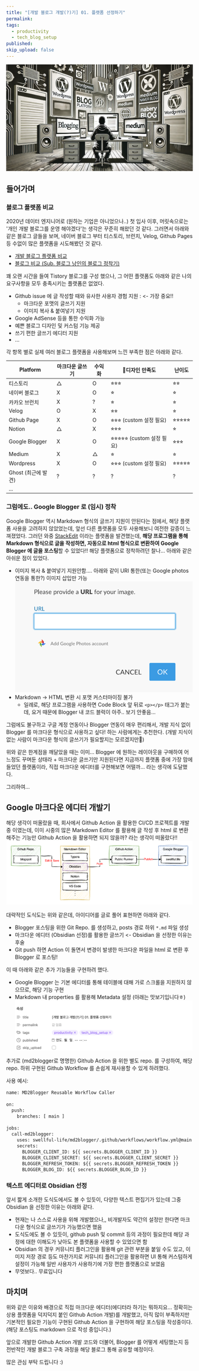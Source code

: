 ```yaml
---
title: "[개발 블로그 개발(?)기] 01. 플랫폼 선정하기"
permalink: 
tags:
  - productivity
  - tech_blog_setup
published: 
skip_upload: false
---
```


![](posts/productivity/tech_blog_setup/assets/01.Choose_Blog_Platform/file-20250302202553123.png)
## 들어가며

### 블로그 플랫폼 비교

2020년 데이터 엔지니어로 (원하는 기업은 아니었으나..) 첫 입사 이후, 머릿속으로는 '개인 개발 블로그를 운영 해야겠다'는 생각은  꾸준히 해왔던 것 같다. 그러면서 아래와 같은 블로그 글들을 보며, 네이버 블로그 부터 티스토리, 브런치, Velog, Github Pages 등 수없이 많은 플랫폼을 시도해봤던 것 같다.

- [개발 블로그 플랫폼 비교](https://denev6.tistory.com/entry/blog-platform)
- [블로그 비교 (Sub. 블로그 낭인의 블로그 정착기)](https://haward.tistory.com/240)

꽤 오랜 시간을 들여 Tistory 블로그를 구성 했으나, 그 어떤 플랫폼도 아래와 같은 나의 요구사항을 모두 충족시키는 플랫폼은 없었다.

- Github issue 에 글 작성할 때와 유사한 사용자 경험 지원 : <- 가장 중요!!
	- 마크타운 포맷의 글쓰기 지원
	- 이미지 복사 & 붙여넣기 지원
- Google AdSense 등을 통한 수익화 가능
- 예쁜 블로그 디자인 및 커스텀 기능 제공
- 쓰기 편한 글쓰기 에디터 지원
- ...

각 항목 별로 실제 여러 블로그 플랫폼을 사용해보며 느낀 부족한 점은 아래와 같다.

| Platform       | 마크다운 글쓰기 | 수익화 | 디자인 만족도                  | 난이도        |
| -------------- | -------- | --- | ------------------------- | ---------- |
| 티스토리           | △        | O   | ⭐︎⭐︎⭐︎                    | ⭐︎⭐︎       |
| 네이버 블로그        | X        | O   | ⭐︎                        | ⭐︎         |
| 카카오 브런치        | X        | ?   | ⭐︎                        | ⭐︎         |
| Velog          | O        | X   | ⭐︎⭐︎                      | ⭐︎         |
| Github Page    | X        | O   | ⭐︎⭐︎⭐︎ (custom 설정 필요)     | ⭐︎⭐︎⭐︎⭐︎⭐︎ |
| Notion         | △        | X   | ⭐︎⭐︎⭐︎                    | ⭐︎         |
| Google Blogger | X        | O   | ⭐︎⭐︎⭐︎⭐︎⭐︎ (custom 설정 필요) | ⭐︎⭐︎⭐︎     |
| Medium         | X        | △   | ⭐︎                        | ⭐︎         |
| Wordpress      | X        | O   | ⭐︎⭐︎⭐︎ (custom 설정 필요)     | ⭐︎⭐︎⭐︎⭐︎⭐︎ |
| Ghost (최근에 발견) | ?        | ?   | ?                         | ?          |
| ...            |          |     |                           |            |
### 그럼에도.. Google Blogger 로 (임시) 정착

Google Blogger 역시 Markdown 형식의 글쓰기 지원이 안된다는 점에서, 해당 플랫폼 사용을 고려하지 않았었는데, 앞선 다른 플랫폼을 모두 사용해보니 여전한 갈증이 느껴졌었다. 그러던 와중 [StackEdit](https://stackedit.io/) 이라는 플랫폼을 발견했는데, **해당 프로그램을 통해 Markdown 형식으로 글을 작성하면, 자동으로 html 형식으로 변환하여 Google Blogger 에 글을 포스팅**할 수 있었다!! 해당 플랫폼으로 정착하려던 찰나... 아래와 같은 아쉬운 점이 있었다.

- 이미지 복사 & 붙여넣기 지원안함.... 아래와 같이 URI 통한(또는 Google photos 연동을 통한?) 이미지 삽입만 가능
  ![](posts/productivity/tech_blog_setup/assets/01.Choose_Blog_Platform/file-20250302203957642.png)
- Markdown -> HTML 변환 시 포맷 커스터마이징 불가
	- 일례로, 해당 프로그램을 사용하면 Code Block 앞 뒤로  `<p></p>` 태그가 붙는데, 요거 때문에 Blogger 내 코드 블럭이 아주.. 보기 안좋음...

그럼에도 불구하고 구글 계정 연동이나 Blogger 연동이 매우 편리해서, 개발 지식 없이 Blogger 를 마크다운 형식으로 사용하고 싶다! 하는 사람에게는 추천한다. (개발 지식이 없는 사람이 마크다운 형식의 글쓰기가 필요할지는 모르겠지만🤣)

위와 같은 한계점을 깨달았을 때는 이미... Blogger 에 원하는 레이아웃을 구매하여 어느정도 꾸며둔 상태라 + 마크다운 글쓰기만 지원된다면 지금까지 플랫폼 중에 가장 맘에 들었던 플랫폼이라, 직접 마크다운 에디터를 구현해보면 어떨까... 라는 생각에 도달했다.

그리하여...

## Google 마크다운 에디터 개발기

해당 생각이 떠올랐을 때, 회사에서 Github Action 을 활용한 CI/CD 프로젝트를 개발중 이였는데, 이미 시중의 많은 Markdown Editor 를 활용해 글 작성 후 html 로 변환해주는 기능만 Github Action 을 활용하면 되지 않을까? 라는 생각이 떠올랐다!!
![](posts/productivity/tech_blog_setup/assets/01.Choose_Blog_Platform/제목%20없는%20다이어그램.drawio%20(1).png)

대략적인 도식도는 위와 같은데, 아이디어를 글로 풀어 표현하면 아래와 같다.
- Blogger 포스팅을 위한 Git Repo. 를 생성하고, posts 경로 하위 `*.md` 파일 생성
- 마크다운 에디터 (Obsidian 선정)를 활용한 글쓰기 <- Obsidian 을 선정한 이유는 후술
- Git push 하면 Action 이 돌면서 변경이 발생한 마크다운 파일을 html 로 변환 후 Blogger 로 포스팅!

이 때 아래와 같은 추가 기능들을 구현하려 했다. 

- Google Blogger 는 기본 에디터를 통해 테이블에 대해 가로 스크롤을 지원하지 않으므로, 해당 기능 구현
- Markdown 내 properties 를 활용해 Metadata 설정 (아래는 맛보기입니다ㅎ)
  ![](posts/productivity/tech_blog_setup/assets/01.Choose_Blog_Platform/file-20250302211318349.png)


추가로 (md2blogger로 명명한) Github Action 을 위한 별도 repo. 를 구성하여, 해당 repo. 하위 구현된 Github Workflow 를 손쉽게 재사용할 수 있게 하려했다.

사용 예시: 
```
name: MD2Blogger Reusable Workflow Caller  
  
on:  
  push:  
    branches: [ main ]  
  
jobs:  
  call-md2blogger:  
    uses: swellful-life/md2blogger/.github/workflows/workflow.yml@main  
    secrets:  
      BLOGGER_CLIENT_ID: ${{ secrets.BLOGGER_CLIENT_ID }}  
      BLOGGER_CLIENT_SECRET: ${{ secrets.BLOGGER_CLIENT_SECRET }}  
      BLOGGER_REFRESH_TOKEN: ${{ secrets.BLOGGER_REFRESH_TOKEN }}  
      BLOGGER_BLOG_ID: ${{ secrets.BLOGGER_BLOG_ID }}
```

### 텍스트 에디터로 Obsidian 선정

앞서 짧게 소개한 도식도에서도 볼 수 있듯이, 다양한 텍스트 편집기가 있는데 그중 Obsidian 을 선정한 이유는 아래와 같다.

- 현재는 나 스스로 사용을 위해 개발했으나,, 비개발자도 약간의 설정만 한다면 마크다운 형식으로 글쓰기가 가능했으면 했음
- 도식도에도 볼 수 있듯이, github push 및 commit 등의 과정이 필요한데 해당 과정에 대한 이해도가 낮아도 본 플랫폼을 사용할 수 있었으면 함
- Obsidian 의 경우 커뮤니티 플러그인을 활용해 git 관련 부분을 붙일 수도 있고, 이미지 저장 경로 등도 마찬가지로 커뮤니티 플러그인을 활용하면 UI 통해 커스텀하게 설정이 가능해 일반 사용자가 사용하기에 가장 편한 플랫폼으로 보였음
- 무엇보다.. 무료입니다


## 마치며

위와 같은 이유와 배경으로 직접 마크다운 에디터(에디터라 하기는 뭐하지요... 정확히는 상용 플랫폼을 덕지덕지 붙인 Github Action 개발)를 개발했고, 아직 많이 부족하지만 기본적인 필요한 기능이 구현된 Github Action 을 구현하여 해당 포스팅을 작성중이다. (해당 포스팅도 markdown 으로 작성 중입니다.)

앞으로 개발한 Github Action 개발 코드와 더불어, Blogger 를 어떻게 세팅했는지 등 전반적인 개발 블로그 구축 과정을 해당 블로그 통해 공유할 예정이다.

많은 관심 부탁 드립니다 :)
